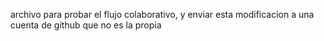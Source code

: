 archivo para probar el flujo colaborativo, y enviar esta modificacion a una cuenta de github que no es la propia